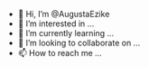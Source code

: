 - 👋 Hi, I’m @AugustaEzike
- 👀 I’m interested in ...
- 🌱 I’m currently learning ...
- 💞️ I’m looking to collaborate on ...
- 📫 How to reach me ...

<!---
AugustaEzike/AugustaEzike is a ✨ special ✨ repository because its `README.md` (this file) appears on your GitHub profile.
You can click the Preview link to take a look at your changes.
--->
